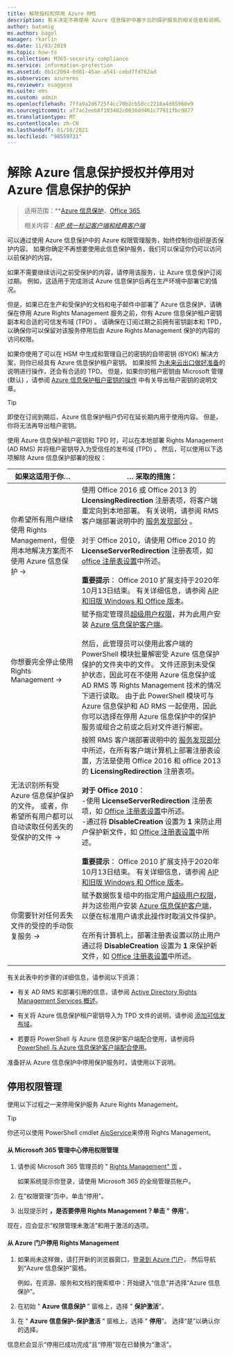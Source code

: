 ```yaml
---
title: 解除授权和停用 Azure RMS
description: 有关决定不再使用 Azure 信息保护中基于云的保护服务的相关信息和说明。
author: batamig
ms.author: bagol
manager: rkarlin
ms.date: 11/03/2019
ms.topic: how-to
ms.collection: M365-security-compliance
ms.service: information-protection
ms.assetid: 0b1c2064-0d01-45ae-a541-cebd7fd762ad
ms.subservice: azurerms
ms.reviewer: esaggese
ms.suite: ems
ms.custom: admin
ms.openlocfilehash: 7ffa9a2d6725f4cc70b2cb50cc2218a4d05960e9
ms.sourcegitcommit: af7ac2eeb8f103402c0036dd461c77911fbc9877
ms.translationtype: MT
ms.contentlocale: zh-CN
ms.lasthandoff: 01/18/2021
ms.locfileid: "98559721"
---
```

# <a name="decommissioning-and-deactivating-protection-for-azure-information-protection"></a>解除 Azure 信息保护授权并停用对 Azure 信息保护的保护

>适用范围：**[Azure 信息保护](https://azure.microsoft.com/pricing/details/information-protection)、[Office 365](https://download.microsoft.com/download/E/C/F/ECF42E71-4EC0-48FF-AA00-577AC14D5B5C/Azure_Information_Protection_licensing_datasheet_EN-US.pdf)
>
>相关内容：*[AIP 统一标记客户端和经典客户端](faqs.md#whats-the-difference-between-the-azure-information-protection-classic-and-unified-labeling-clients)*

可以通过使用 Azure 信息保护中的 Azure 权限管理服务，始终控制你组织是否保护内容。 如果你确定不再想要使用此信息保护服务，我们可以保证你仍可以访问以前保护的内容。

如果不需要继续访问之前受保护的内容，请停用该服务，让 Azure 信息保护订阅过期。 例如，这适用于完成测试 Azure 信息保护后再在生产环境中部署它的情况。

但是，如果已在生产和受保护的文档和电子邮件中部署了 Azure 信息保护，请确保在停用 Azure Rights Management 服务之前，你有 Azure 信息保护租户密钥副本和合适的可信发布域 (TPD) 。 请确保在订阅过期之前拥有密钥副本和 TPD，以确保你可以保留对该服务停用后由 Azure Rights Management 保护的内容的访问权限。 

如果你使用了可以在 HSM 中生成和管理自己的密钥的自带密钥 (BYOK) 解决方案，则你已经具有 Azure 信息保护租户密钥。 如果按照 [为未来云出口做好准备](https://techcommunity.microsoft.com/t5/Azure-Information-Protection/How-to-prepare-an-Azure-Information-Protection-Cloud-Exit-plan/ba-p/382631)的说明进行操作，还会有合适的 TPD。 但是，如果你的租户密钥由 Microsoft 管理 (默认) ，请参阅 [Azure 信息保护租户密钥的操作](operations-tenant-key.md) 中有关导出租户密钥的说明文章。

> [!TIP]
> 即使在订阅到期后，Azure 信息保护租户仍可在延长期内用于使用内容。 但是，你将无法再导出租户密钥。

使用 Azure 信息保护租户密钥和 TPD 时，可以在本地部署 Rights Management (AD RMS) 并将租户密钥导入为受信任的发布域 (TPD) 。 然后，可以使用以下选项解除 Azure 信息保护部署的授权：

|如果这适用于你…|… 采取的措施：|
|----------------------------|--------------|
|你希望所有用户继续使用 Rights Management，但使用本地解决方案而不使用 Azure 信息保护    →|使用 Office 2016 或 Office 2013 的 **LicensingRedirection** 注册表项，将客户端重定向到本地部署。 有关说明，请参阅 RMS 客户端部署说明中的 [服务发现部分](./rms-client/client-deployment-notes.md) 。 <br><br>对于 Office 2010，请使用 Office 2010 的 **LicenseServerRedirection** 注册表项，如 [office 注册表设置](/previous-versions/windows/it-pro/windows-server-2008-R2-and-2008/dd772637(v=ws.10))中所述。 <br><br>**重要提示**： Office 2010 扩展支持于2020年10月13日结束。 有关详细信息，请参阅 [AIP 和旧版 Windows 和 Office 版本](known-issues.md#aip-and-legacy-windows-and-office-versions)。|
|你想要完全停止使用 Rights Management    →|赋予指定管理员[超级用户权限](configure-super-users.md)，并为此用户安装 [Azure 信息保护客户端](./rms-client/client-admin-guide-install.md)。<br /><br />然后，此管理员可以使用此客户端的 PowerShell 模块批量解密受 Azure 信息保护保护的文件夹中的文件。 文件还原到未受保护状态，因此可在不使用 Azure 信息保护或 AD RMS 等 Rights Management 技术的情况下进行读取。 由于此 PowerShell 模块可与 Azure 信息保护和 AD RMS 一起使用，因此你可以选择在停用 Azure 信息保护中的保护服务或组合之前或之后对文件进行解密。|
|无法识别所有受 Azure 信息保护保护的文件。 或者，你希望所有用户都可以自动读取任何丢失的受保护的文件   →|按照 RMS 客户端部署说明中的 [服务发现部分](./rms-client/client-deployment-notes.md)中所述，在所有客户端计算机上部署注册表设置，方法是使用 Office 2016 和 office 2013 的 **LicensingRedirection** 注册表项。 <br><br>**对于 Office 2010**： <br>-使用 **LicenseServerRedirection** 注册表项，如 [Office 注册表设置](/previous-versions/windows/it-pro/windows-server-2008-R2-and-2008/dd772637(v=ws.10))中所述。 <br>-通过将 **DisableCreation** 设置为 **1** 来防止用户保护新文件，如 [Office 注册表设置](/previous-versions/windows/it-pro/windows-server-2008-R2-and-2008/dd772637(v=ws.10))中所述。 <br><br>**重要提示**： Office 2010 扩展支持于2020年10月13日结束。 有关详细信息，请参阅 [AIP 和旧版 Windows 和 Office 版本](known-issues.md#aip-and-legacy-windows-and-office-versions)。|
|你需要针对任何丢失文件的受控的手动恢复服务    →|赋予数据恢复组中的指定用户[超级用户权限](configure-super-users.md)，并为这些用户安装 [Azure 信息保护客户端](./rms-client/client-admin-guide-install.md)，以便在标准用户请求此操作时取消文件保护。<br /><br />在所有计算机上，部署注册表设置以防止用户通过将 **DisableCreation** 设置为 **1** 来保护新文件，如 [Office 注册表设置](/previous-versions/windows/it-pro/windows-server-2008-R2-and-2008/dd772637(v=ws.10))中所述。|
| | |

有关此表中的步骤的详细信息，请参阅以下资源：

- 有关 AD RMS 和部署引用的信息，请参阅 [Active Directory Rights Management Services 概述](/previous-versions/windows/it-pro/windows-server-2012-R2-and-2012/hh831364(v=ws.11))。

- 有关将 Azure 信息保护租户密钥导入为 TPD 文件的说明，请参阅 [添加可信发布域](/previous-versions/windows/it-pro/windows-server-2008-R2-and-2008/cc771460(v=ws.11))。

- 若要将 PowerShell 与 Azure 信息保护客户端配合使用，请参阅将 [PowerShell 与 Azure 信息保护客户端配合使用](./rms-client/client-admin-guide-powershell.md)。

准备好从 Azure 信息保护中停用保护服务时，请使用以下说明。

## <a name="deactivating-rights-management"></a>停用权限管理
使用以下过程之一来停用保护服务 Azure Rights Management。

> [!TIP]
> 你还可以使用 PowerShell cmdlet [AipService](/powershell/module/aipservice/disable-aipservice)来停用 Rights Management。

#### <a name="to-deactivate-rights-management-from-the-microsoft-365-admin-center"></a>从 Microsoft 365 管理中心停用权限管理

1. 请参阅 Microsoft 365 管理员的 " [Rights Management" 页](https://account.activedirectory.windowsazure.com/RmsOnline/Manage.aspx) 。
    
    如果系统提示你登录，请使用 Microsoft 365 的全局管理员帐户。

2. 在“权限管理”页中，单击“停用”。

3.  出现提示时 **，是否要停用 Rights Management？单击 "** **停用**"。

现在，应会显示“权限管理未激活”和用于激活的选项。

#### <a name="to-deactivate-rights-management-from-the-azure-portal"></a>从 Azure 门户停用 Rights Management

1. 如果尚未这样做，请打开新的浏览器窗口，[登录到 Azure 门户](configure-policy.md#signing-in-to-the-azure-portal)， 然后导航到“Azure 信息保护”窗格。

    例如，在资源、服务和文档的搜索框中：开始键入“信息”并选择“Azure 信息保护”。

2. 在初始 " **Azure 信息保护** " 窗格上，选择 " **保护激活**"。 

3.  在 " **Azure 信息保护-保护激活** " 窗格上，选择 " **停用**"。 选择“是”以确认你的选择。

信息栏会显示“停用已成功完成”且“停用”现在已替换为“激活”。
